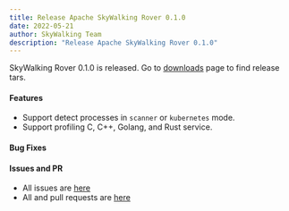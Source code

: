 ```yaml
---
title: Release Apache SkyWalking Rover 0.1.0
date: 2022-05-21
author: SkyWalking Team
description: "Release Apache SkyWalking Rover 0.1.0"
---
```


SkyWalking Rover 0.1.0 is released. Go to [downloads](https://skywalking.apache.org/downloads) page to find release tars.

#### Features

- Support detect processes in `scanner` or `kubernetes` mode.
- Support profiling C, C++, Golang, and Rust service.

#### Bug Fixes

#### Issues and PR

- All issues are [here](https://github.com/apache/skywalking/milestone/124?closed=1)
- All and pull requests are [here](https://github.com/apache/skywalking-rover/milestone/1?closed=1)
